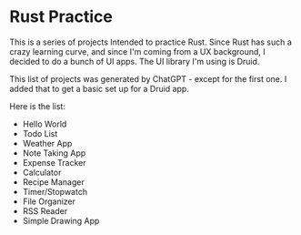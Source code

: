# Rust Practice
This is a series of projects Intended to practice Rust. Since Rust has such a crazy learning curve, and since I'm coming from a UX background, I decided to do a bunch of UI apps. The UI library I'm using is Druid.

This list of projects was generated by ChatGPT - except for the first one. I added that to get a basic set up for a Druid app.

Here is the list:
* Hello World
* Todo List
* Weather App
* Note Taking App
* Expense Tracker
* Calculator
* Recipe Manager
* Timer/Stopwatch
* File Organizer
* RSS Reader
* Simple Drawing App

